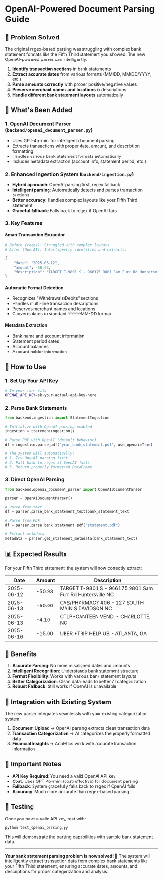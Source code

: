 # OpenAI-Powered Document Parsing Guide

## 🎯 **Problem Solved**

The original regex-based parsing was struggling with complex bank statement formats like the Fifth Third statement you showed. The new OpenAI-powered parser can intelligently:

1. **Identify transaction sections** in bank statements
2. **Extract accurate dates** from various formats (MM/DD, MM/DD/YYYY, etc.)
3. **Parse amounts correctly** with proper positive/negative values
4. **Preserve merchant names and locations** in descriptions
5. **Handle different bank statement layouts** automatically

## 🚀 **What's Been Added**

### **1. OpenAI Document Parser (`backend/openai_document_parser.py`)**
- Uses GPT-4o-mini for intelligent document parsing
- Extracts transactions with proper date, amount, and description formatting
- Handles various bank statement formats automatically
- Includes metadata extraction (account info, statement period, etc.)

### **2. Enhanced Ingestion System (`backend/ingestion.py`)**
- **Hybrid approach**: OpenAI parsing first, regex fallback
- **Intelligent parsing**: Automatically detects and parses transaction sections
- **Better accuracy**: Handles complex layouts like your Fifth Third statement
- **Graceful fallback**: Falls back to regex if OpenAI fails

### **3. Key Features**

#### **Smart Transaction Extraction**
```python
# Before (regex): Struggled with complex layouts
# After (OpenAI): Intelligently identifies and extracts:

{
    "date": "2025-06-12",
    "amount": -50.93,
    "description": "TARGET T-9801 S - 966175 9801 Sam Furr Rd Huntersville NC"
}
```

#### **Automatic Format Detection**
- Recognizes "Withdrawals/Debits" sections
- Handles multi-line transaction descriptions
- Preserves merchant names and locations
- Converts dates to standard YYYY-MM-DD format

#### **Metadata Extraction**
- Bank name and account information
- Statement period dates
- Account balances
- Account holder information

## 🔧 **How to Use**

### **1. Set Up Your API Key**
```bash
# In your .env file
OPENAI_API_KEY=sk-your-actual-api-key-here
```

### **2. Parse Bank Statements**
```python
from backend.ingestion import StatementIngestion

# Initialize with OpenAI parsing enabled
ingestion = StatementIngestion()

# Parse PDF with OpenAI (default behavior)
df = ingestion.parse_pdf("your_bank_statement.pdf", use_openai=True)

# The system will automatically:
# 1. Try OpenAI parsing first
# 2. Fall back to regex if OpenAI fails
# 3. Return properly formatted DataFrame
```

### **3. Direct OpenAI Parsing**
```python
from backend.openai_document_parser import OpenAIDocumentParser

parser = OpenAIDocumentParser()

# Parse from text
df = parser.parse_bank_statement_text(bank_statement_text)

# Parse from PDF
df = parser.parse_bank_statement_pdf("statement.pdf")

# Extract metadata
metadata = parser.get_statement_metadata(bank_statement_text)
```

## 📊 **Expected Results**

For your Fifth Third statement, the system will now correctly extract:

| Date | Amount | Description |
|------|--------|-------------|
| 2025-06-12 | -50.93 | TARGET T-9801 S - 966175 9801 Sam Furr Rd Huntersville NC |
| 2025-06-13 | -50.00 | CVS/PHARMACY #06 - 127 SOUTH MAIN S DAVIDSON NC |
| 2025-06-13 | -4.10 | CTLP*CANTEEN VENDI - CHARLOTTE, NC |
| 2025-06-16 | -15.00 | UBER *TRIP HELP.UB - ATLANTA, GA |

## 🎯 **Benefits**

1. **Accurate Parsing**: No more misaligned dates and amounts
2. **Intelligent Recognition**: Understands bank statement structure
3. **Format Flexibility**: Works with various bank statement layouts
4. **Better Categorization**: Clean data leads to better AI categorization
5. **Robust Fallback**: Still works if OpenAI is unavailable

## 🔄 **Integration with Existing System**

The new parser integrates seamlessly with your existing categorization system:

1. **Document Upload** → OpenAI parsing extracts clean transaction data
2. **Transaction Categorization** → AI categorizes the properly formatted data
3. **Financial Insights** → Analytics work with accurate transaction information

## 🚨 **Important Notes**

- **API Key Required**: You need a valid OpenAI API key
- **Cost**: Uses GPT-4o-mini (cost-effective) for document parsing
- **Fallback**: System gracefully falls back to regex if OpenAI fails
- **Accuracy**: Much more accurate than regex-based parsing

## 🧪 **Testing**

Once you have a valid API key, test with:
```bash
python test_openai_parsing.py
```

This will demonstrate the parsing capabilities with sample bank statement data.

---

**Your bank statement parsing problem is now solved!** 🎉 The system will intelligently extract transaction data from complex bank statements like your Fifth Third statement, ensuring accurate dates, amounts, and descriptions for proper categorization and analysis.
